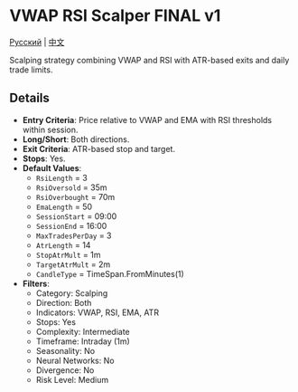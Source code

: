 # VWAP RSI Scalper FINAL v1
[Русский](README_ru.md) | [中文](README_cn.md)

Scalping strategy combining VWAP and RSI with ATR-based exits and daily trade limits.

## Details

- **Entry Criteria**: Price relative to VWAP and EMA with RSI thresholds within session.
- **Long/Short**: Both directions.
- **Exit Criteria**: ATR-based stop and target.
- **Stops**: Yes.
- **Default Values**:
  - `RsiLength` = 3
  - `RsiOversold` = 35m
  - `RsiOverbought` = 70m
  - `EmaLength` = 50
  - `SessionStart` = 09:00
  - `SessionEnd` = 16:00
  - `MaxTradesPerDay` = 3
  - `AtrLength` = 14
  - `StopAtrMult` = 1m
  - `TargetAtrMult` = 2m
  - `CandleType` = TimeSpan.FromMinutes(1)
- **Filters**:
  - Category: Scalping
  - Direction: Both
  - Indicators: VWAP, RSI, EMA, ATR
  - Stops: Yes
  - Complexity: Intermediate
  - Timeframe: Intraday (1m)
  - Seasonality: No
  - Neural Networks: No
  - Divergence: No
  - Risk Level: Medium
